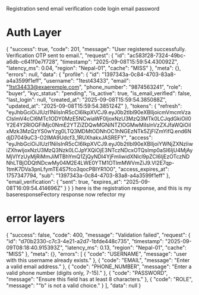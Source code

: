 Registration
    send email verification code
login
    email
    password


# Auth Layer 
{
  "success": true,
  "code": 201,
  "message": "User registered successfully. Verification OTP sent to email.",
  "request": {
    "id": "ac583f28-7324-49bc-a6db-c641f0e7f728",
    "timestamp": "2025-09-08T15:59:54.430092Z",
    "latency_ms": 0.04,
    "region": "Nepal-01",
    "cache": "MISS"
  },
  "meta": {},
  "errors": null,
  "data": {
    "profile": {
      "id": "1397343a-0c84-4703-83a8-a4a3599f1eff",
      "username": "1test43433",
      "email": "1tst34433@exaeremple.com",
      "phone_number": "9874563241",
      "role": "buyer",
      "kyc_status": "pending",
      "is_active": true,
      "is_email_verified": false,
      "last_login": null,
      "created_at": "2025-09-08T15:59:54.385088Z",
      "updated_at": "2025-09-08T15:59:54.385124Z"
    },
    "tokens": {
      "refresh": "eyJhbGciOiJIUzI1NiIsInR5cCI6IkpXVCJ9.eyJ0b2tlbl90eXBlIjoicmVmcmVzaCIsImV4cCI6MTc1ODY0MzE5NCwiaWF0IjoxNzU3MzQ3MTk0LCJqdGkiOiI0Y2E4Y2RlOGFiMjc0NmE2YTZiZDQwMGNiNTZlOGMwMiIsInVzZXJfaWQiOiIxMzk3MzQzYS0wYzg0LTQ3MDMtODNhOC1hNGEzNTk5ZjFlZmYifQ.end6NdjD7049uC3-O2IMA9Udcf3_1RUXhakxJASREFY",
      "access": "eyJhbGciOiJIUzI1NiIsInR5cCI6IkpXVCJ9.eyJ0b2tlbl90eXBlIjoiYWNjZXNzIiwiZXhwIjoxNzU3MzQ3Nzk0LCJpYXQiOjE3NTczNDcxOTQsImp0aSI6IjU4MjAyMjVlYzUyMjRiMmJiMTBhYmQ1ZjQyNDI4YjFmIiwidXNlcl9pZCI6IjEzOTczNDNhLTBjODQtNDcwMy04M2E4LWE0YTM1OTlmMWVmZiJ9.Vl2E7qp-1tmK7DVa3pnLfymTE4S7fco3qocPBIYR1O0",
      "access_expires_at": 1757347794,
      "sub": "1397343a-0c84-4703-83a8-a4a3599f1eff"
    },
    "email_verification": {
      "sent": true,
      "expires_at": "2025-09-08T16:09:54.414696Z"
    }
  }
} here is the registration response, and this is my baseresponseFectory response now refector my 



# error layers
{
  "success": false,
  "code": 400,
  "message": "Validation failed",
  "request": {
    "id": "d70b2330-c7c3-4e21-a2d7-1bfde448c735",
    "timestamp": "2025-09-09T08:18:40.915393Z",
    "latency_ms": 0.13,
    "region": "Nepal-01",
    "cache": "MISS"
  },
  "meta": {},
  "errors": [
    {
      "code": "USERNAME",
      "message": "user with this username already exists."
    },
    {
      "code": "EMAIL",
      "message": "Enter a valid email address."
    },
    {
      "code": "PHONE_NUMBER",
      "message": "Enter a valid phone number (digits only, 7-15)."
    },
    {
      "code": "PASSWORD",
      "message": "Ensure this field has at least 8 characters."
    },
    {
      "code": "ROLE",
      "message": "\"b\" is not a valid choice."
    }
  ],
  "data": null
}